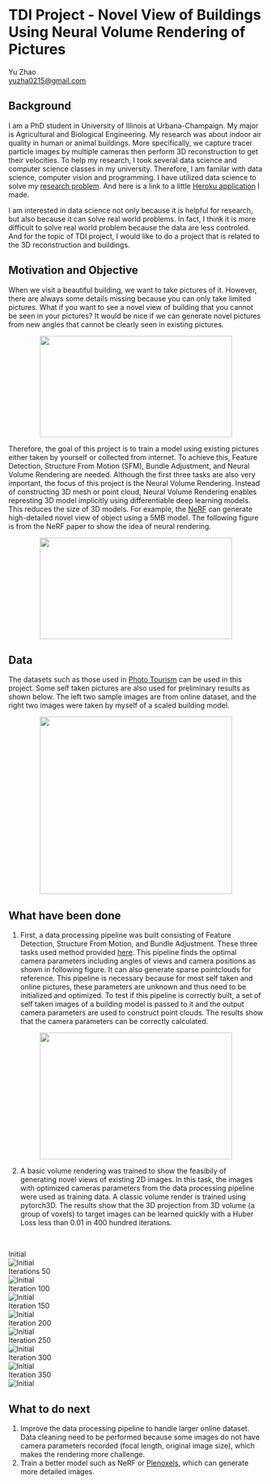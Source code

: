 # TDI Project - Novel View of Buildings Using Neural Volume Rendering of Pictures
Yu Zhao  
yuzha0215@gmail.com

## Background
I am a PhD student in University of Illinois at Urbana-Champaign. My major is Agricultural and Biological Engineering. 
My research was about indoor air quality in human or animal buildings. 
More specifically, we capture tracer particle images by multiple cameras then perform 3D reconstruction to get their velocities.
To help my research, I took several data science and computer science classes in my university. 
Therefore, I am familar with data science, computer vision and programming. I have utilized data science to solve my [research problem](https://yuzhao0215.github.io/ds_portfolio/projects/project1.html).
And here is a link to a little [Heroku application](https://yuzhao0215.github.io/ds_portfolio/projects/project2.html) I made. 

I am interested in data science not only because it is helpful for research, but also because it can solve real world problems.
In fact, I think it is more difficult to solve real world problem because the data are less controled.
And for the topic of TDI project, I would like to do a project that is related to the 3D reconstruction and buildings. 

## Motivation and Objective
When we visit a beautiful building, we want to take pictures of it. However, there are always some details missing because you can only take limited pictures. What if you want to see a novel view of  building that you cannot be seen in your pictures? It would be nice if we can generate novel pictures from new angles that cannot be clearly seen in existing pictures.

<p align="center">
	<img width="380" height="200" src="./images/1.jpg">
</p>

Therefore, the goal of this project is to train a model using existing pictures either taken by yourself or collected from internet. To achieve this, Feature Detection, Structure From Motion (SFM), Bundle Adjustment, and Neural Volume Rendering are needed. Although the first three tasks are also very important, the focus of this project is the Neural Volume Rendering. Instead of constructing 3D mesh or point cloud, Neural Volume Rendering enables represting 3D model implicitly using differentiable deep learning models. This reduces the size of 3D models. For example, the [NeRF](https://www.matthewtancik.com/nerf) can generate high-detailed novel view of object using a 5MB model. The following figure is from the NeRF paper to show the idea of neural rendering.

<p align="center">
	<img width="380" height="200" src="./images/NERF.png">
</p>

## Data
The datasets such as those used in [Photo Tourism](http://phototour.cs.washington.edu/) can be used in this project. Some self taken pictures are also used for preliminary results as shown below. The left two sample images are from online dataset, and the right two images were taken by myself of a scaled building model.  

<p align="center">
	<img width="380" height="350" src="./images/15.png">
</p>


## What have been done
1. First, a data processing pipeline was built consisting of Feature Detection, Structure From Motion, and Bundle Adjustment. These three tasks used method provided [here](https://github.com/nghiaho12/SFM_example/blob/master/src/main.cpp). This pipeline finds the optimal camera parameters including angles of views and camera positions as shown in following figure. It can also generate sparse pointclouds for reference. This pipeline is necessary because for most self taken and online pictures, these parameters are unknown and thus need to be initialized and optimized. To test if this pipeline is correctly built, a set of self taken images of a building model is passed to it and the output camera parameters are used to construct point clouds. The results show that the camera parameters can be correctly calculated. 

<p align="center">
	<img width="380" height="250" src="./images/2.png">
</p>


2. A basic volume rendering was trained to show the feasibily of generating novel views of existing 2D images. In this task, the images with optimized cameras parameters from the data processing pipeline were used as training data. A classic volume render is trained using pytorch3D. The results show that the 3D projection from 3D volume (a group of voxels) to target images can be learned quickly with a Huber Loss less than 0.01 in 400 hundred iterations.  

<br> 
  
Initial  
![Initial](./images/rendered_images/1.png)  
Iterations 50  
![Initial](./images/rendered_images/2.png)  
Iteration 100  
![Initial](./images/rendered_images/3.png)  
Iteration 150  
![Initial](./images/rendered_images/4.png)  
Iteration 200  
![Initial](./images/rendered_images/5.png)  
Iteration 250  
![Initial](./images/rendered_images/6.png)  
Iteration 300  
![Initial](./images/rendered_images/7.png)  
Iteration 350  
![Initial](./images/rendered_images/8.png)  

## What to do next
1. Improve the data processing pipeline to handle larger online dataset. Data cleaning need to be performed because some images do not have camera parameters recorded (focal length, original image size), which makes the rendering more challenge.
2. Train a better model such as NeRF or [Plenoxels](https://alexyu.net/plenoxels/?s=09), which can generate more detailed images.  

